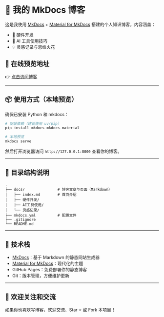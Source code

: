 # 📝 我的 MkDocs 博客

这是我使用 [MkDocs](https://www.mkdocs.org/) + [Material for MkDocs](https://squidfunk.github.io/mkdocs-material/) 搭建的个人知识博客，内容涵盖：

- 🔧 硬件开发  
- 🤖 AI 工具使用技巧  
- 💡 灵感记录与思维火花  


## 🚀 在线预览地址

👉 [点击访问博客](https://martin666888.github.io/martin_page/)  

---

## 📦 使用方式（本地预览）

确保已安装 Python 和 mkdocs：

```bash
# 安装依赖（建议使用 uv/pip）
pip install mkdocs mkdocs-material

# 本地预览
mkdocs serve
```

然后打开浏览器访问 `http://127.0.0.1:8000` 查看你的博客。

---

## 📁 目录结构说明

```
.
├── docs/               # 博客文章与页面（Markdown）
│   ├── index.md        # 首页介绍
│   ├── 硬件开发/
│   ├── AI工具使用/
│   └── 灵感记录/
├── mkdocs.yml          # 配置文件
├── .gitignore
└── README.md
```

---

## 📌 技术栈

- [MkDocs](https://www.mkdocs.org/)：基于 Markdown 的静态网站生成器
- [Material for MkDocs](https://squidfunk.github.io/mkdocs-material/)：现代化的主题
- GitHub Pages：免费部署你的静态博客
- Git：版本管理，方便维护更新

---

## 🌟 欢迎关注和交流

如果你也喜欢写博客，欢迎交流、Star ⭐️ 或 Fork 本项目！

